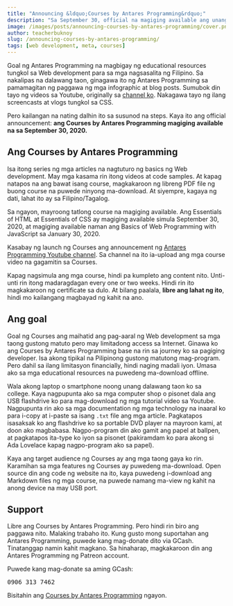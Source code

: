 ```yaml
---
title: "Announcing &ldquo;Courses by Antares Programming&rdquo;"
description: "Sa September 30, official na magiging available ang unang version ng Courses."
image: /images/posts/announcing-courses-by-antares-programming/cover.png
author: teacherbuknoy
slug: /announcing-courses-by-antares-programming/
tags: [web development, meta, courses]
---
```

Goal ng Antares Programming na magbigay ng educational resources tungkol sa Web development para sa mga nagsasalita ng Filipino. Sa nakalipas na dalawang taon, ginagawa ito ng Antares Programming sa pamamagitan ng paggawa ng mga infographic at blog posts. Sumubok din tayo ng videos sa Youtube, originally sa [channel ko](https://www.youtube.com/channel/UCj83MZIsvny2cxdMEvnl_oQ). Nakagawa tayo ng ilang screencasts at vlogs tungkol sa CSS.

Pero kailangan na nating dalhin ito sa susunod na steps. Kaya ito ang official announcement: <strong>ang Courses by Antares Programming magiging available na sa September 30, 2020.</strong> 

## Ang Courses by Antares Programming
Isa itong series ng mga articles na nagtuturo ng basics ng Web development. May mga kasama rin itong videos at code samples. At kapag natapos na ang bawat isang course, magkakaroon ng libreng PDF file ng buong course na puwede ninyong ma-download. At siyempre, kagaya ng dati, lahat ito ay sa Filipino/Tagalog. 

Sa ngayon, mayroong tatlong course na magiging available. Ang Essentials of HTML at Essentials of CSS ay magiging available simula September 30, 2020, at magiging available naman ang Basics of Web Programming with JavaScript sa January 30, 2020.

Kasabay ng launch ng Courses ang announcement ng [Antares Programming Youtube channel](https://www.youtube.com/channel/UCO1MsyeMTHRPk3KoHgW8csw). Sa channel na ito ia-upload ang mga course video na gagamitin sa Courses.

Kapag nagsimula ang mga course, hindi pa kumpleto ang content nito. Unti-unti rin itong madaragdagan every one or two weeks. Hindi rin ito magkakaroon ng certificate sa dulo. At bilang paalala, **libre ang lahat ng ito**, hindi mo kailangang magbayad ng kahit na ano.

## Ang goal
Goal ng Courses ang maihatid ang pag-aaral ng Web development sa mga taong gustong matuto pero may limitadong access sa Internet. Ginawa ko ang Courses by Antares Programming base na rin sa journey ko sa pagiging developer. Isa akong tipikal na Pilipinong gustong matutong mag-program. Pero dahil sa ilang limitasyon financially, hindi naging madali iyon. Umasa ako sa mga educational resources na puwedeng ma-download offline.

Wala akong laptop o smartphone noong unang dalawang taon ko sa college. Kaya nagpupunta ako sa mga computer shop o pisonet dala ang USB flashdrive ko para mag-download ng mga tutorial video sa Youtube. Nagpupunta rin ako sa mga documentation ng mga technology na inaaral ko para i-copy at i-paste sa isang `.txt` file ang mga article. Pagkatapos isasaksak ko ang flashdrive ko sa portable DVD player na mayroon kami, at doon ako magbabasa. Nagpo-program din ako gamit ang papel at ballpen, at pagkatapos ita-type ko iyon sa pisonet (pakiramdam ko para akong si Ada Lovelace kapag nagpo-program ako sa papel).

Kaya ang target audience ng Courses ay ang mga taong gaya ko rin. Karamihan sa mga features ng Courses ay puwedeng ma-download. Open source din ang code ng website na ito, kaya puwedeng i-download ang Markdown files ng mga course, na puwede namang ma-view ng kahit na anong device na may USB port.

## Support
Libre ang Courses by Antares Programming. Pero hindi rin biro ang paggawa nito. Malaking trabaho ito. Kung gusto mong suportahan ang Antares Programming, puwede kang mag-donate dito via GCash. Tinatanggap namin kahit magkano. Sa hinaharap, magkakaroon din ang Antares Programming ng Patreon account.

Puwede kang mag-donate sa aming GCash:

<pre>
0906 313 7462
</pre>

Bisitahin ang [Courses by Antares Programming](/courses/) ngayon.
